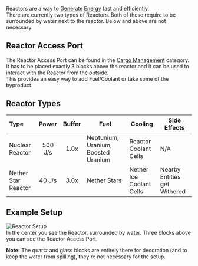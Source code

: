 Reactors are a way to [Generate Energy](https://github.com/Slimefun/Slimefun4/wiki/Electric-Machines) fast and efficiently.  
There are currently two types of Reactors. Both of these require to be surrounded by water next to the reactor. Below and above are not necessary.  

## Reactor Access Port
The Reactor Access Port can be found in the [Cargo Management](https://github.com/Slimefun/Slimefun4/wiki/Cargo-Management) category.  
It has to be placed exactly 3 blocks above the reactor and it can be used to interact with the Reactor from the outside.  
This provides an easy way to add Fuel/Coolant or take some of the byproduct.

## Reactor Types
| Type                | Power  | Buffer | Fuel                                | Cooling                  | Side Effects                 |
| :------------------ | :----: | :----: | ----------------------------------- | ------------------------ | ---------------------------- |
| Nuclear Reactor     | 500 J/s |  1.0x  | Neptunium, Uranium, Boosted Uranium | Reactor Coolant Cells    | N/A                          |
| Nether Star Reactor | 40 J/s |  3.0x  | Nether Stars                        | Nether Ice Coolant Cells | Nearby Entities get Withered |

## Example Setup
![Reactor Setup](https://raw.githubusercontent.com/TheBusyBiscuit/Slimefun4-Wiki/master/images/multiblock-reactor.png)  
In the center you see the Reactor, surrounded by water. Three blocks above you can see the Reactor Access Port.

**Note:** The quartz and glass blocks are entirely there for decoration (and to keep the water from spilling), they're not necessary for the setup.
